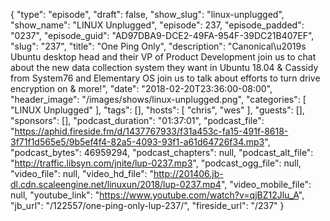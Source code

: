 {
  "type": "episode",
  "draft": false,
  "show_slug": "linux-unplugged",
  "show_name": "LINUX Unplugged",
  "episode": 237,
  "episode_padded": "0237",
  "episode_guid": "AD97DBA9-DCE2-49FA-954F-39DC21B407EF",
  "slug": "237",
  "title": "One Ping Only",
  "description": "Canonical\u2019s Ubuntu desktop head and their VP of Product Development join us to chat about the new data collection system they want in Ubuntu 18.04 & Cassidy from System76 and Elementary OS join us to talk about efforts to turn drive encryption on & more!",
  "date": "2018-02-20T23:36:00-08:00",
  "header_image": "/images/shows/linux-unplugged.png",
  "categories": [
    "LINUX Unplugged"
  ],
  "tags": [],
  "hosts": [
    "chris",
    "wes"
  ],
  "guests": [],
  "sponsors": [],
  "podcast_duration": "01:37:01",
  "podcast_file": "https://aphid.fireside.fm/d/1437767933/f31a453c-fa15-491f-8618-3f71f1d565e5/9b5ef4f4-82a5-4093-93f1-a61d64726f34.mp3",
  "podcast_bytes": 46959294,
  "podcast_chapters": null,
  "podcast_alt_file": "http://traffic.libsyn.com/jnite/lup-0237.mp3",
  "podcast_ogg_file": null,
  "video_file": null,
  "video_hd_file": "http://201406.jb-dl.cdn.scaleengine.net/linuxun/2018/lup-0237.mp4",
  "video_mobile_file": null,
  "youtube_link": "https://www.youtube.com/watch?v=qjBZ12Jlu_A",
  "jb_url": "/122557/one-ping-only-lup-237/",
  "fireside_url": "/237"
}

